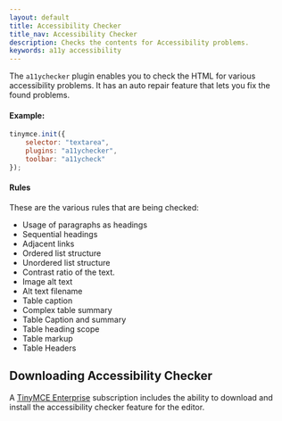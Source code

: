 ```yaml
---
layout: default
title: Accessibility Checker
title_nav: Accessibility Checker
description: Checks the contents for Accessibility problems.
keywords: a11y accessibility
---
```


The `a11ychecker` plugin enables you to check the HTML for various accessibility problems. It has an auto repair feature that lets you fix the found problems.

#### Example:

```js
tinymce.init({
    selector: "textarea",
    plugins: "a11ychecker",
    toolbar: "a11ycheck"
});
```

#### Rules

These are the various rules that are being checked:

* Usage of paragraphs as headings
* Sequential headings
* Adjacent links
* Ordered list structure
* Unordered list structure
* Contrast ratio of the text.
* Image alt text
* Alt text filename
* Table caption
* Complex table summary
* Table Caption and summary
* Table heading scope
* Table markup
* Table Headers

## Downloading Accessibility Checker

A [TinyMCE Enterprise](http://www.tinymce.com/pricing/) subscription includes the ability to download and install the accessibility checker feature for the editor.
